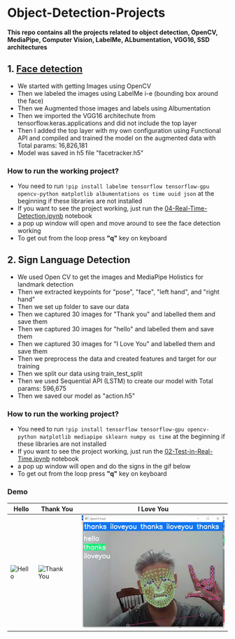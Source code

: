 # Object-Detection-Projects

**This repo contains all the projects related to object detection, OpenCV, MediaPipe, Computer Vision, LabelMe, ALbumentation, VGG16, SSD architectures**

## 1. [Face detection](https://github.com/salmankhaliq22/Object-Detection-Projects/tree/main/face-detection-using-OpenCV-LabelMe-Albumnetation-VGG16-DNN)
  - We started with getting Images using OpenCV
  - Then we labeled the images using LabelMe i-e (bounding box around the face) 
  - Then we Augmented those images and labels using Albumentation
  - Then we imported the VGG16 architechute from tensorflow.keras.applications and did not include the top layer
  - Then I added the top layer with my own configuration using Functional API and compiled and trained the model on the augmented data with Total params: 16,826,181
  - Model was saved in h5 file "facetracker.h5"
  
  ### How to run the working project?
  - You need to run ``!pip install labelme tensorflow tensorflow-gpu opencv-python matplotlib albumentations os time uuid json`` at the beginning if these libraries are not installed
  - If you want to see the project working, just run the [04-Real-Time-Detection.ipynb](https://github.com/salmankhaliq22/Object-Detection-Projects/blob/main/face-detection-using-OpenCV-LabelMe-Albumnetation-VGG16-DNN/04-Real-Time-Detection.ipynb) notebook
  - a pop up window will open and move around to see the face detection working
  - To get out from the loop press **"q"** key on keyboard
  
## 2. Sign Language Detection
  - We used Open CV to get the images and MediaPipe Holistics for landmark detection
  - Then we extracted keypoints for "pose", "face", "left hand", and "right hand"
  - Then we set up folder to save our data
  - Then we captured 30 images for "Thank you" and labelled them and save them
  - Then we captured 30 images for "hello" and labelled them and save them
  - Then we captured 30 images for "I Love You" and labelled them and save them
  - Then we preprocess the data and created features and target for our training
  - Then we split our data using train_test_split
  - Then we used Sequential API (LSTM) to create our model with Total params: 596,675
  - Then we saved our model as "action.h5" 
  
  ### How to run the working project?
  - You need to run ``!pip install tensorflow tensorflow-gpu opencv-python matplotlib mediapipe sklearn numpy os time`` at the beginning if these libraries are not installed
  - If you want to see the project working, just run the [02-Test-in-Real-Time.ipynb](https://github.com/salmankhaliq22/Object-Detection-Projects/blob/main/sign-language-detection-using-OpenCV-Labelme-mediapipe-DNN/02-Test-in-Real-Time.ipynb) notebook
  - a pop up window will open and do the signs in the gif below
  - To get out from the loop press **"q"** key on keyboard
  
  ### Demo
  | Hello  | Thank You  |  I Love You |
  |---|---|---|
  | ![Hello](https://github.com/salmankhaliq22/Object-Detection-Projects/blob/main/sign-language-detection-using-OpenCV-Labelme-mediapipe-DNN/Demo/hello_AdobeExpress.gif) |  ![Thank You](https://github.com/salmankhaliq22/Object-Detection-Projects/blob/main/sign-language-detection-using-OpenCV-Labelme-mediapipe-DNN/Demo/Thank_you_AdobeExpress.gif) |   ![I Love You](https://github.com/salmankhaliq22/Object-Detection-Projects/blob/main/sign-language-detection-using-OpenCV-Labelme-mediapipe-DNN/Demo/ILU_AdobeExpress.gif) |
  
  
